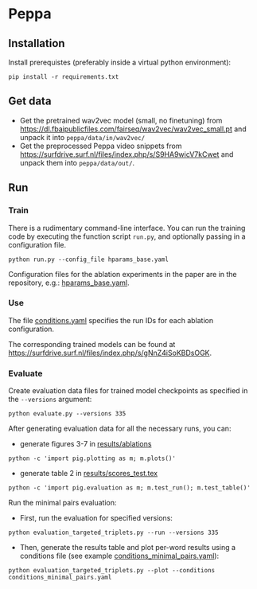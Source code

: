 # Peppa

## Installation

Install prerequistes (preferably inside a virtual python environment):
```
pip install -r requirements.txt
```


## Get data

- Get the pretrained wav2vec model (small, no finetuning) from https://dl.fbaipublicfiles.com/fairseq/wav2vec/wav2vec_small.pt and unpack it into `peppa/data/in/wav2vec/`
- Get the preprocessed Peppa video snippets from https://surfdrive.surf.nl/files/index.php/s/S9HA9wicV7kCwet and unpack them into `peppa/data/out/`.


## Run

### Train
There is a rudimentary command-line interface. You can run the training code by executing the function script `run.py`, and optionally passing 
in a configuration file.
```
python run.py --config_file hparams_base.yaml
```
Configuration files for the ablation experiments in the paper are in the repository, e.g.: [hparams_base.yaml](hparams_base.yaml).



### Use
The file [conditions.yaml](conditions.yaml) specifies the run IDs for each ablation configuration.

The corresponding trained models can be found at https://surfdrive.surf.nl/files/index.php/s/gNnZ4iSoKBDsOGK. 

### Evaluate

Create evaluation data files for trained model checkpoints as specified in the `--versions` argument:
```
python evaluate.py --versions 335
```

After generating evaluation data for all the necessary runs, you can:

- generate figures 3-7 in [results/ablations](results/ablations)
```
python -c 'import pig.plotting as m; m.plots()'
```

- generate table 2 in [results/scores_test.tex](results/scores_test.tex)
 ```
 python -c 'import pig.evaluation as m; m.test_run(); m.test_table()'
 ```


Run the minimal pairs evaluation:

- First, run the evaluation for specified versions:
```
python evaluation_targeted_triplets.py --run --versions 335
```
- Then, generate the results table and plot per-word results using a conditions file (see example [conditions_minimal_pairs.yaml](conditions_minimal_pairs.yaml)):
```
python evaluation_targeted_triplets.py --plot --conditions conditions_minimal_pairs.yaml
```


